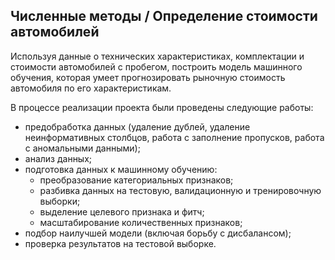 ## Численные методы / Определение стоимости автомобилей
Используя данные о технических характеристиках, комплектации и стоимости автомобилей с пробегом, построить модель машинного обучения, которая умеет прогнозировать рыночную стоимость автомобиля по его характеристикам.

В процессе реализации проекта были проведены следующие работы:

- предобработка данных (удаление дублей, удаление неинформативных столбцов, работа с заполнение пропусков, работа с аномальными данными);
- анализ данных;
- подготовка данных к машинному обучению: 
  - преобразование категориальных признаков;
  - разбивка данных на тестовую, валидационную и тренировочную выборки;
  - выделение целевого признака и фитч;
  - масштабирование количественных признаков;
- подбор наилучшей модели (включая борьбу с дисбалансом);
- проверка результатов на тестовой выборке.

